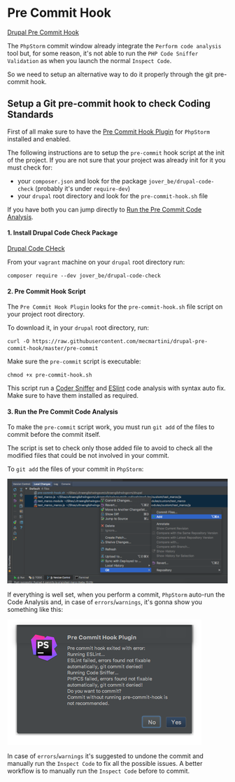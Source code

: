 # Pre Commit Hook

[Drupal Pre Commit Hook](https://github.com/mecmartini/drupal-pre-commit-hook/blob/master/pre-commit)

The `PhpStorm` commit window already integrate the `Perform code analysis` tool but, for some reason, it's not able to run the `PHP Code Sniffer Validation` as when you launch the normal `Inspect Code`.

So we need to setup an alternative way to do it properly through the git pre-commit hook.

## Setup a Git pre-commit hook to check Coding Standards

First of all make sure to have the [Pre Commit Hook Plugin](drupal_vm_phpstorm.md#pre-commit-hook-plugin) for `PhpStorm` installed and enabled.

The following instructions are to setup the `pre-commit` hook script at the init of the project. If you are not sure that your project was already init for it you must check for:

* your `composer.json` and look for the package `jover_be/drupal-code-check` (probably it's under `require-dev`)
* your `drupal` root directory and look for the `pre-commit-hook.sh` file

If you have both you can jump directly to [Run the Pre Commit Code Analysis](drupal_vm_codersniffer.md#3-run-the-pre-commit-code-analysis).

#### 1. Install Drupal Code Check Package

[Drupal Code CHeck](https://packagist.org/packages/jover_be/drupal-code-check)

From your `vagrant` machine on your `drupal` root directory run:

    composer require --dev jover_be/drupal-code-check

#### 2. Pre Commit Hook Script

The `Pre Commit Hook Plugin` looks for the `pre-commit-hook.sh` file script on your project root directory.

To download it, in your `drupal` root directory, run:

    curl -O https://raw.githubusercontent.com/mecmartini/drupal-pre-commit-hook/master/pre-commit

Make sure the `pre-commit` script is executable:

    chmod +x pre-commit-hook.sh

This script run a [Coder Sniffer](drupal_vm_codersniffer.md) and [ESlint](drupal_vm_eslint.md) code analysis with syntax auto fix. Make sure to have them installed as required.

#### 3. Run the Pre Commit Code Analysis

To make the `pre-commit` script work, you must run `git add` of the files to commit before the commit itself.

The script is set to check only those added file to avoid to check all the modified files that could be not involved in your commit.

To `git add` the files of your commit in `PhpStorm`:

![PhpStorm Git Add](../img/drupal/phpstorm_47.png "PhpStorm Git Add")

If everything is well set, when you perform a commit, `PhpStorm` auto-run the Code Analysis and, in case of `errors`/`warnings`, it's gonna show you something like this:

![PHP Code Sniffer Validation](../img/drupal/phpstorm_46.png "PHP Code Sniffer Validation")

In case of `errors`/`warnings` it's suggested to undone the commit and manually run the `Inspect Code` to fix all the possible issues. A better workflow is to manually run the `Inspect Code` before to commit.